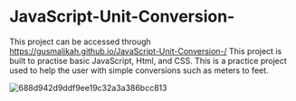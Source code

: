 # JavaScript-Unit-Conversion-
This project can be accessed through https://gusmalikah.github.io/JavaScript-Unit-Conversion-/
This project is built to practise basic JavaScript, Html, and CSS.
This is a practice project used to help the user with simple conversions such as meters to feet.

![688d942d9ddf9ee19c32a3a386bcc813](https://user-images.githubusercontent.com/71040758/180662138-67100b30-4592-4ed2-abff-26970631f7a2.png)
